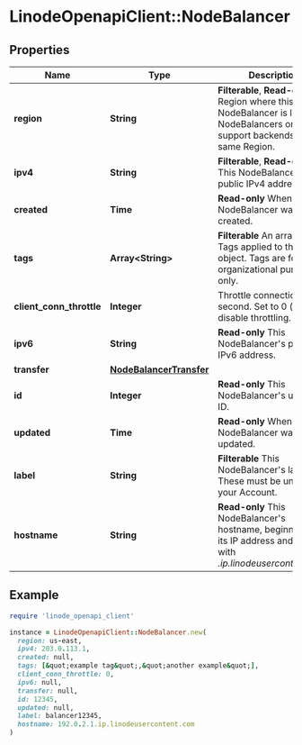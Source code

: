 # LinodeOpenapiClient::NodeBalancer

## Properties

| Name | Type | Description | Notes |
| ---- | ---- | ----------- | ----- |
| **region** | **String** | __Filterable__, __Read-only__ The Region where this NodeBalancer is located. NodeBalancers only support backends in the same Region. | [optional][readonly] |
| **ipv4** | **String** | __Filterable__, __Read-only__ This NodeBalancer&#39;s public IPv4 address. | [optional][readonly] |
| **created** | **Time** | __Read-only__ When this NodeBalancer was created. | [optional][readonly] |
| **tags** | **Array&lt;String&gt;** | __Filterable__ An array of Tags applied to this object.  Tags are for organizational purposes only. | [optional] |
| **client_conn_throttle** | **Integer** | Throttle connections per second.  Set to 0 (zero) to disable throttling. | [optional] |
| **ipv6** | **String** | __Read-only__ This NodeBalancer&#39;s public IPv6 address. | [optional][readonly] |
| **transfer** | [**NodeBalancerTransfer**](NodeBalancerTransfer.md) |  | [optional] |
| **id** | **Integer** | __Read-only__ This NodeBalancer&#39;s unique ID. | [optional][readonly] |
| **updated** | **Time** | __Read-only__ When this NodeBalancer was last updated. | [optional][readonly] |
| **label** | **String** | __Filterable__ This NodeBalancer&#39;s label. These must be unique on your Account. | [optional] |
| **hostname** | **String** | __Read-only__ This NodeBalancer&#39;s hostname, beginning with its IP address and ending with _.ip.linodeusercontent.com_. | [optional][readonly] |

## Example

```ruby
require 'linode_openapi_client'

instance = LinodeOpenapiClient::NodeBalancer.new(
  region: us-east,
  ipv4: 203.0.113.1,
  created: null,
  tags: [&quot;example tag&quot;,&quot;another example&quot;],
  client_conn_throttle: 0,
  ipv6: null,
  transfer: null,
  id: 12345,
  updated: null,
  label: balancer12345,
  hostname: 192.0.2.1.ip.linodeusercontent.com
)
```

